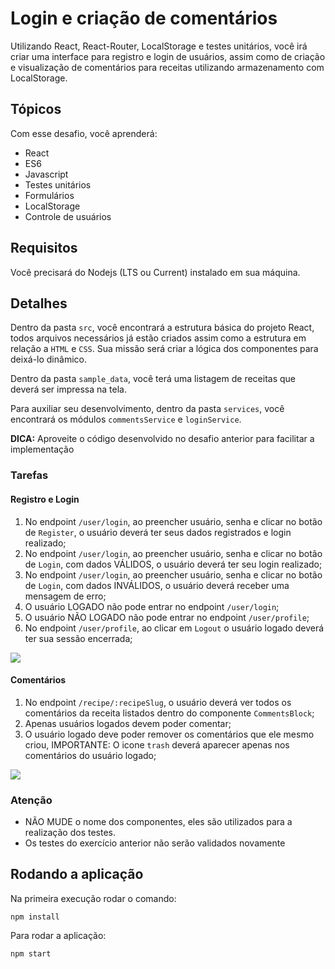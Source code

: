 # Login e criação de comentários
Utilizando React, React-Router, LocalStorage e testes unitários, você irá criar uma interface para registro e login de usuários, assim como de criação e visualização de comentários para receitas utilizando armazenamento com LocalStorage.

## Tópicos
Com esse desafio, você aprenderá:

- React
- ES6
- Javascript
- Testes unitários
- Formulários
- LocalStorage
- Controle de usuários

## Requisitos
Você precisará do Nodejs (LTS ou Current) instalado em sua máquina.

## Detalhes
Dentro da pasta `src`, você encontrará a estrutura básica do projeto React, todos arquivos necessários já estão criados assim como a estrutura em relação a `HTML` e `CSS`. Sua missão será criar a lógica dos componentes para deixá-lo dinâmico.

Dentro da pasta `sample_data`, você terá uma listagem de receitas que deverá ser impressa na tela.

Para auxiliar seu desenvolvimento, dentro da pasta `services`, você encontrará os módulos `commentsService` e `loginService`.

**DICA:** Aproveite o código desenvolvido no desafio anterior para facilitar a implementação

### Tarefas

#### Registro e Login
1. No endpoint `/user/login`, ao preencher usuário, senha e clicar no botão de `Register`, o usuário deverá ter seus dados registrados e login realizado;
2. No endpoint `/user/login`, ao preencher usuário, senha e clicar no botão de `Login`, com dados VÁLIDOS, o usuário deverá ter seu login realizado;
3. No endpoint `/user/login`, ao preencher usuário, senha e clicar no botão de `Login`, com dados INVÁLIDOS, o usuário deverá receber uma mensagem de erro;
4. O usuário LOGADO não pode entrar no endpoint `/user/login`;
5. O usuário NÃO LOGADO não pode entrar no endpoint `/user/profile`;
6. No endpoint `/user/profile`, ao clicar em `Logout` o usuário logado deverá ter sua sessão encerrada;

![](https://s3-us-west-1.amazonaws.com/codenation-challenges/react-2/HardtofindShockingFrogmouth-small.gif)

#### Comentários
1. No endpoint `/recipe/:recipeSlug`, o usuário deverá ver todos os comentários da receita listados dentro do componente `CommentsBlock`;
2. Apenas usuários logados devem poder comentar;
3. O usuário logado deve poder remover os comentários que ele mesmo criou, IMPORTANTE: O icone `trash` deverá aparecer apenas nos comentários do usuário logado;

![](https://s3-us-west-1.amazonaws.com/codenation-challenges/react-2/PhysicalDefenselessJaguarundi.webp)


### Atenção
- NÃO MUDE o nome dos componentes, eles são utilizados para a realização dos testes.
- Os testes do exercício anterior não serão validados novamente

## Rodando a aplicação
Na primeira execução rodar o comando:
```
npm install
```
Para rodar a aplicação:
```
npm start
```